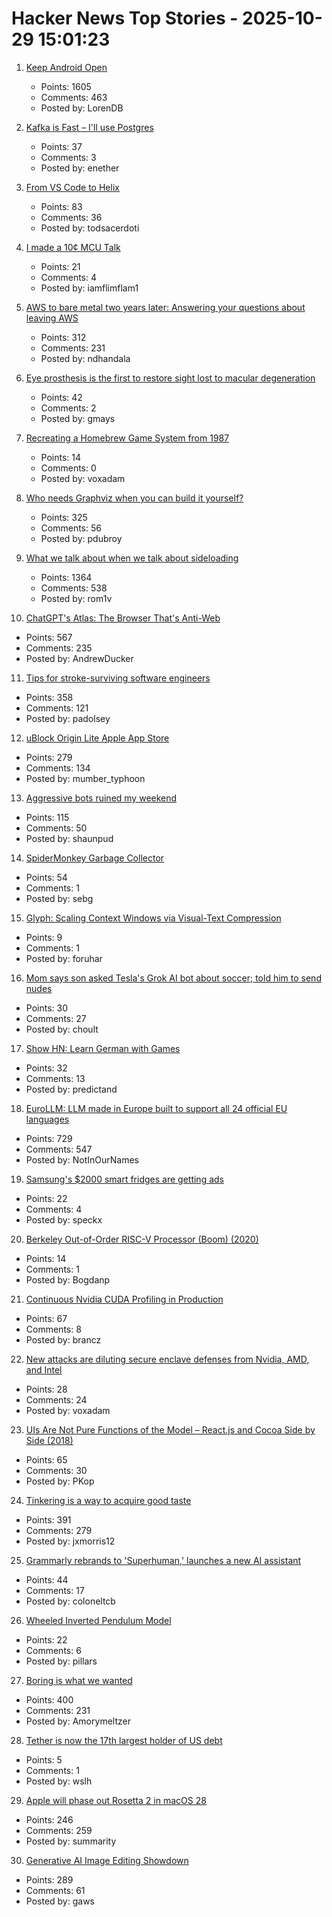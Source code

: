# Hacker News Top Stories - 2025-10-29 15:01:23

1. [Keep Android Open](http://keepandroidopen.org/)
   - Points: 1605
   - Comments: 463
   - Posted by: LorenDB

2. [Kafka is Fast – I'll use Postgres](https://topicpartition.io/blog/postgres-pubsub-queue-benchmarks)
   - Points: 37
   - Comments: 3
   - Posted by: enether

3. [From VS Code to Helix](https://ergaster.org/posts/2025/10/29-vscode-to-helix/)
   - Points: 83
   - Comments: 36
   - Posted by: todsacerdoti

4. [I made a 10¢ MCU Talk](https://www.atomic14.com/2025/10/29/CH32V003-talking)
   - Points: 21
   - Comments: 4
   - Posted by: iamflimflam1

5. [AWS to bare metal two years later: Answering your questions about leaving AWS](https://oneuptime.com/blog/post/2025-10-29-aws-to-bare-metal-two-years-later/view)
   - Points: 312
   - Comments: 231
   - Posted by: ndhandala

6. [Eye prosthesis is the first to restore sight lost to macular degeneration](https://med.stanford.edu/news/all-news/2025/10/eye-prosthesis.html)
   - Points: 42
   - Comments: 2
   - Posted by: gmays

7. [Recreating a Homebrew Game System from 1987](https://alex-j-lowry.github.io/z80tvg.html)
   - Points: 14
   - Comments: 0
   - Posted by: voxadam

8. [Who needs Graphviz when you can build it yourself?](https://spidermonkey.dev/blog/2025/10/28/iongraph-web.html)
   - Points: 325
   - Comments: 56
   - Posted by: pdubroy

9. [What we talk about when we talk about sideloading](https://f-droid.org/2025/10/28/sideloading.html)
   - Points: 1364
   - Comments: 538
   - Posted by: rom1v

10. [ChatGPT's Atlas: The Browser That's Anti-Web](https://www.anildash.com//2025/10/22/atlas-anti-web-browser/)
   - Points: 567
   - Comments: 235
   - Posted by: AndrewDucker

11. [Tips for stroke-surviving software engineers](https://blog.j11y.io/2025-10-29_stroke_tips_for_engineers/)
   - Points: 358
   - Comments: 121
   - Posted by: padolsey

12. [uBlock Origin Lite Apple App Store](https://apps.apple.com/in/app/ublock-origin-lite/id6745342698)
   - Points: 279
   - Comments: 134
   - Posted by: mumber_typhoon

13. [Aggressive bots ruined my weekend](https://herman.bearblog.dev/agressive-bots/)
   - Points: 115
   - Comments: 50
   - Posted by: shaunpud

14. [SpiderMonkey Garbage Collector](https://firefox-source-docs.mozilla.org/js/gc.html)
   - Points: 54
   - Comments: 1
   - Posted by: sebg

15. [Glyph: Scaling Context Windows via Visual-Text Compression](https://github.com/thu-coai/Glyph)
   - Points: 9
   - Comments: 1
   - Posted by: foruhar

16. [Mom says son asked Tesla's Grok AI bot about soccer; told him to send nudes](https://www.cbc.ca/news/investigates/tesla-grok-mom-9.6956930)
   - Points: 30
   - Comments: 27
   - Posted by: choult

17. [Show HN: Learn German with Games](https://www.learngermanwithgames.com/)
   - Points: 32
   - Comments: 13
   - Posted by: predictand

18. [EuroLLM: LLM made in Europe built to support all 24 official EU languages](https://eurollm.io/)
   - Points: 729
   - Comments: 547
   - Posted by: NotInOurNames

19. [Samsung's $2000 smart fridges are getting ads](https://www.ghacks.net/2025/10/29/samsungs-2000-smart-fridges-are-getting-ads/)
   - Points: 22
   - Comments: 4
   - Posted by: speckx

20. [Berkeley Out-of-Order RISC-V Processor (Boom) (2020)](https://docs.boom-core.org/en/latest/sections/intro-overview/boom.html)
   - Points: 14
   - Comments: 1
   - Posted by: Bogdanp

21. [Continuous Nvidia CUDA Profiling in Production](https://www.polarsignals.com/blog/posts/2025/10/22/gpu-profiling)
   - Points: 67
   - Comments: 8
   - Posted by: brancz

22. [New attacks are diluting secure enclave defenses from Nvidia, AMD, and Intel](https://arstechnica.com/security/2025/10/new-physical-attacks-are-quickly-diluting-secure-enclave-defenses-from-nvidia-amd-and-intel/)
   - Points: 28
   - Comments: 24
   - Posted by: voxadam

23. [UIs Are Not Pure Functions of the Model – React.js and Cocoa Side by Side (2018)](https://blog.metaobject.com/2018/12/uis-are-not-pure-functions-of-model.html)
   - Points: 65
   - Comments: 30
   - Posted by: PKop

24. [Tinkering is a way to acquire good taste](https://seated.ro/blog/tinkering-a-lost-art)
   - Points: 391
   - Comments: 279
   - Posted by: jxmorris12

25. [Grammarly rebrands to 'Superhuman,' launches a new AI assistant](https://techcrunch.com/2025/10/29/grammarly-rebrands-to-superhuman-launches-a-new-ai-assistant/)
   - Points: 44
   - Comments: 17
   - Posted by: coloneltcb

26. [Wheeled Inverted Pendulum Model](https://scaron.info/robotics/wheeled-inverted-pendulum-model.html)
   - Points: 22
   - Comments: 6
   - Posted by: pillars

27. [Boring is what we wanted](https://512pixels.net/2025/10/boring-is-what-we-wanted/)
   - Points: 400
   - Comments: 231
   - Posted by: Amorymeltzer

28. [Tether is now the 17th largest holder of US debt](https://twitter.com/paoloardoino/status/1983455972636111011)
   - Points: 5
   - Comments: 1
   - Posted by: wslh

29. [Apple will phase out Rosetta 2 in macOS 28](https://developer.apple.com/documentation/apple-silicon/about-the-rosetta-translation-environment)
   - Points: 246
   - Comments: 259
   - Posted by: summarity

30. [Generative AI Image Editing Showdown](https://genai-showdown.specr.net/image-editing)
   - Points: 289
   - Comments: 61
   - Posted by: gaws

